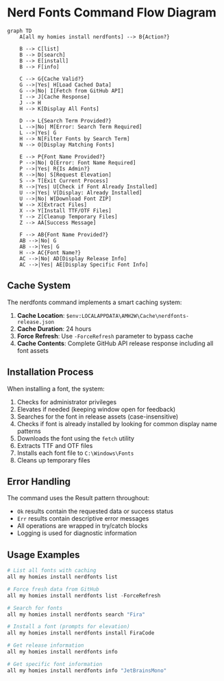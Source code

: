# Nerd Fonts Command Flow Diagram

```mermaid
graph TD
    A[all my homies install nerdfonts] --> B{Action?}
    
    B --> C[list]
    B --> D[search]
    B --> E[install]
    B --> F[info]
    
    C --> G{Cache Valid?}
    G -->|Yes| H[Load Cached Data]
    G -->|No| I[Fetch from GitHub API]
    I --> J[Cache Response]
    J --> H
    H --> K[Display All Fonts]
    
    D --> L{Search Term Provided?}
    L -->|No| M[Error: Search Term Required]
    L -->|Yes| G
    H --> N[Filter Fonts by Search Term]
    N --> O[Display Matching Fonts]
    
    E --> P{Font Name Provided?}
    P -->|No| Q[Error: Font Name Required]
    P -->|Yes| R{Is Admin?}
    R -->|No| S[Request Elevation]
    S --> T[Exit Current Process]
    R -->|Yes| U[Check if Font Already Installed]
    U -->|Yes| V[Display: Already Installed]
    U -->|No| W[Download Font ZIP]
    W --> X[Extract Files]
    X --> Y[Install TTF/OTF Files]
    Y --> Z[Cleanup Temporary Files]
    Z --> AA[Success Message]
    
    F --> AB{Font Name Provided?}
    AB -->|No| G
    AB -->|Yes| G
    H --> AC{Font Name?}
    AC -->|No| AD[Display Release Info]
    AC -->|Yes| AE[Display Specific Font Info]
```

## Cache System

The nerdfonts command implements a smart caching system:

1. **Cache Location**: `$env:LOCALAPPDATA\AMH2W\Cache\nerdfonts-release.json`
2. **Cache Duration**: 24 hours
3. **Force Refresh**: Use `-ForceRefresh` parameter to bypass cache
4. **Cache Contents**: Complete GitHub API release response including all font assets

## Installation Process

When installing a font, the system:

1. Checks for administrator privileges
2. Elevates if needed (keeping window open for feedback)
3. Searches for the font in release assets (case-insensitive)
4. Checks if font is already installed by looking for common display name patterns
5. Downloads the font using the `fetch` utility
6. Extracts TTF and OTF files
7. Installs each font file to `C:\Windows\Fonts`
8. Cleans up temporary files

## Error Handling

The command uses the Result pattern throughout:
- `Ok` results contain the requested data or success status
- `Err` results contain descriptive error messages
- All operations are wrapped in try/catch blocks
- Logging is used for diagnostic information

## Usage Examples

```powershell
# List all fonts with caching
all my homies install nerdfonts list

# Force fresh data from GitHub
all my homies install nerdfonts list -ForceRefresh

# Search for fonts
all my homies install nerdfonts search "Fira"

# Install a font (prompts for elevation)
all my homies install nerdfonts install FiraCode

# Get release information
all my homies install nerdfonts info

# Get specific font information
all my homies install nerdfonts info "JetBrainsMono"
```

